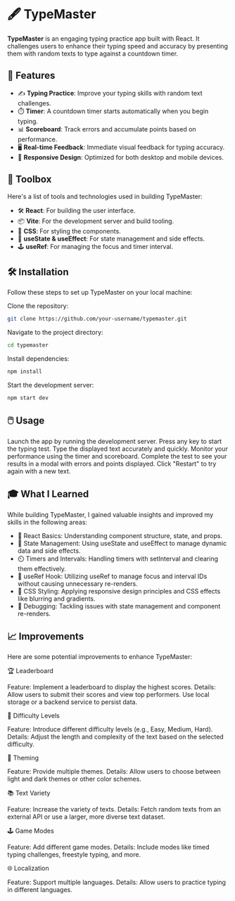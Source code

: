 # 🖋️ TypeMaster

**TypeMaster** is an engaging typing practice app built with React. It challenges users to enhance their typing speed and accuracy by presenting them with random texts to type against a countdown timer.

## 🚀 Features

- ✍️ **Typing Practice**: Improve your typing skills with random text challenges.
- ⏱️ **Timer**: A countdown timer starts automatically when you begin typing.
- 📊 **Scoreboard**: Track errors and accumulate points based on performance.
- 🖥️ **Real-time Feedback**: Immediate visual feedback for typing accuracy.
- 📱 **Responsive Design**: Optimized for both desktop and mobile devices.

## 🧰 Toolbox

Here's a list of tools and technologies used in building TypeMaster:

- 🛠️ **React**: For building the user interface.
- 📦 **Vite**: For the development server and build tooling.
- 💅 **CSS**: For styling the components.
- 🔄 **useState & useEffect**: For state management and side effects.
- 🕹️ **useRef**: For managing the focus and timer interval.

## 🛠️ Installation

Follow these steps to set up TypeMaster on your local machine:

Clone the repository:
   ```bash
   git clone https://github.com/your-username/typemaster.git
   ```
Navigate to the project directory:
   ```bash
cd typemaster
```
Install dependencies:
   ```bash
npm install
```
Start the development server:
   ```bash
npm start dev
```

## 🖱️ Usage

Launch the app by running the development server.
Press any key to start the typing test.
Type the displayed text accurately and quickly.
Monitor your performance using the timer and scoreboard.
Complete the test to see your results in a modal with errors and points displayed.
Click "Restart" to try again with a new text.

## 🎓 What I Learned

While building TypeMaster, I gained valuable insights and improved my skills in the following areas:

- 📜 React Basics: Understanding component structure, state, and props.
- 🎯 State Management: Using useState and useEffect to manage dynamic data and side effects.
- ⏲️ Timers and Intervals: Handling timers with setInterval and clearing them effectively.
- 🔄 useRef Hook: Utilizing useRef to manage focus and interval IDs without causing unnecessary re-renders.
- 🎨 CSS Styling: Applying responsive design principles and CSS effects like blurring and gradients.
- 🧪 Debugging: Tackling issues with state management and component re-renders.

## 📈 Improvements
Here are some potential improvements to enhance TypeMaster:

🏆 Leaderboard

Feature: Implement a leaderboard to display the highest scores.
Details: Allow users to submit their scores and view top performers. Use local storage or a backend service to persist data.

🎯 Difficulty Levels

Feature: Introduce different difficulty levels (e.g., Easy, Medium, Hard).
Details: Adjust the length and complexity of the text based on the selected difficulty.

🎨 Theming

Feature: Provide multiple themes.
Details: Allow users to choose between light and dark themes or other color schemes.

📚 Text Variety

Feature: Increase the variety of texts.
Details: Fetch random texts from an external API or use a larger, more diverse text dataset.

🕹️ Game Modes

Feature: Add different game modes.
Details: Include modes like timed typing challenges, freestyle typing, and more.

🌐 Localization

Feature: Support multiple languages.
Details: Allow users to practice typing in different languages.
